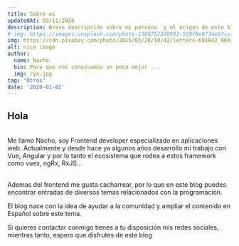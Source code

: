 ```yaml
---
title: Sobre mí
updatedAt: 03/11/2020
description: Breve descripción sobre mi persona  y el origen de este blog
# img: https://images.unsplash.com/photo-1580752300992-559f8e0734e0?ixlib=rb-1.2.1&ixid=eyJhcHBfaWQiOjEyMDd9&auto=format&fit=crop&w=634&q=80
img: https://cdn.pixabay.com/photo/2015/03/26/10/42/letters-691842_960_720.jpg
alt: nice image
author: 
  name: Nacho
  bio: Para que nos conozcamos un poco mejor ... 
  img: /yo.jpg
tag: "Otros"
date: '2020-01-02'
---
```


## Hola
<br>
Me llamo Nacho, soy Frontend developer especializado en aplicaciones web. Actualmente y desde hace ya algunos años desarrollo mí trabajo con Vue, Angular y por lo tanto el ecosistema que rodea a estos framework como vuex, ngRx, RxJS...  

<br>Ademas del frontend me gusta cacharrear, por lo que en este blog puedes encontrar entradas de diversos temas relacionados con la programación.  

El blog nace con la idea de ayudar a la comunidad y ampliar el contenido en Español sobre este tema.

Si quieres contactar conmigo tienes a tu disposición mis redes sociales, mientras tanto, espero que disfrutes de este blog